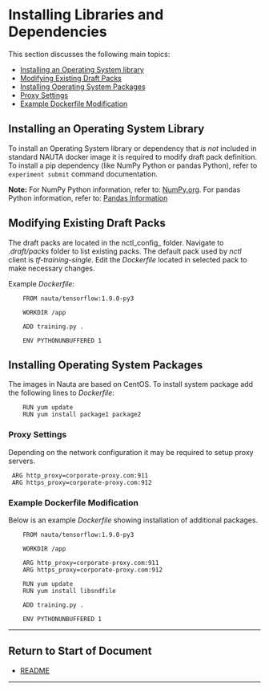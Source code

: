 # Installing Libraries and Dependencies

This section discusses the following main topics: 

 - [Installing an Operating System library](#installing-an-operating-system-library)
 - [Modifying Existing Draft Packs](#modifying-existing-draft-packs)
 - [Installing Operating System Packages](#installing-os-packages)
 - [Proxy Settings](#proxy)
 - [Example Dockerfile Modification](#example-dockerfile-modification) 

## Installing an Operating System Library

To install an Operating System library or dependency that _is not_ included in standard NAUTA docker image it is required to modify draft pack definition. To install a pip dependency (like NumPy Python or pandas Python), refer to `experiment submit` command documentation.

**Note:** For NumPy Python information, refer to: [NumPy.org](http://www.numpy.org). For pandas Python information, refer to: [Pandas Information](https://pandas.pydata.org/)

## Modifying Existing Draft Packs

The draft packs are located in the nctl_config_ folder. Navigate to _.draft/packs_ folder to list existing packs.
The default pack used by _nctl_ client is _tf-training-single_. Edit the _Dockerfile_ located in selected pack to make necessary changes.

Example _Dockerfile_:

```
    FROM nauta/tensorflow:1.9.0-py3
    
    WORKDIR /app

    ADD training.py .
    
    ENV PYTHONUNBUFFERED 1
```

## Installing Operating System Packages

The images in Nauta are based on CentOS. To install system package add the following lines to _Dockerfile_:

```
    RUN yum update
    RUN yum install package1 package2
```

### Proxy Settings

Depending on the network configuration it may be required to setup proxy servers.

     ARG http_proxy=corporate-proxy.com:911
     ARG https_proxy=corporate-proxy.com:912

### Example Dockerfile Modification

Below is an example _Dockerfile_ showing installation of additional packages.

```  
    FROM nauta/tensorflow:1.9.0-py3
    
    WORKDIR /app

    ARG http_proxy=corporate-proxy.com:911
    ARG https_proxy=corporate-proxy.com:912
         
    RUN yum update
    RUN yum install libsndfile
    
    ADD training.py .
    
    ENV PYTHONUNBUFFERED 1
```

----------------------
## Return to Start of Document

* [README](../README.md)
 
----------------------
